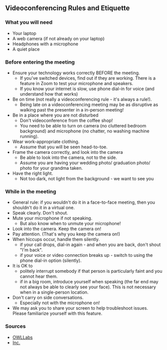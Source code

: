 ## Videoconferencing Rules and Etiquette

### What you will need
- Your laptop 
- A web camera (if not already on your laptop) 
- Headphones with a microphone 
- A quiet place

### Before entering the meeting

-   Ensure your technology works correctly BEFORE the meeting.
    - If you've switched devices, find out if they are working. There is a feature in Zoom to test your microphone and speakers. 
    - If you know your internet is slow, use phone dial-in for voice (and understand how that works)
-   Be on time (not really a videoconferencing rule - it's always a rule!).
    - Being late on a videoconferencing meeting may be as disruptive as walking past the presenter in a in-person meeting!
-   Be in a place where you are not disturbed
    - Don't videoconference from the coffee shop!
    - You need to be able to turn on camera (no cluttered bedroom background) and microphone (no chatter, no washing machine running).
-   Wear work-appropriate clothing.
    - Assume that you will be seen head-to-toe. 
-   Frame the camera correctly, and look into the camera
    - Be able to look into the camera, not to the side.
    - Assume you are having your wedding photo/ graduation photo/ photo for your grandma taken.
-   Have the right light.
    - Not too dark, not light from the background - we want to see you

### While in the meeting

- General rule:  if you wouldn't do it in a face-to-face meeting, then you shouldn't do it in a virtual one. 
- Speak clearly. Don't shout.
- Mute your microphone if not speaking. 
   - But also know when to unmute your microphone!
-   Look into the camera. Keep the camera on!
-   Pay attention. (That's why you keep the camera on!)
-   When hiccups occur, handle them silently.
    - if your call drops, dial-in again - and when you are back, don't shout "I'm back".
    - if your voice or video connection breaks up - switch to using the phone dial-in option (silently).
- It is OK to  
    - politely interrupt somebody if that person is particularly faint and you cannot hear them. 
    - if in a big room, introduce yourself when speaking (the far end may not always be able to clearly see your face). This is not necessary when in a single-person location.
- Don't carry on side conversations. 
    - Especially not with the microphone on!
- We may ask you to share your screen to help troubleshoot issues. Please familiarize yourself with this feature. 


### Sources

- [OWLLabs](https://www.owllabs.com/blog/video-conferencing-etiquette)
- [Inc.](https://www.inc.com/ss/video-conferencing-best-practices)